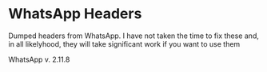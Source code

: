 WhatsApp Headers
==================

Dumped headers from WhatsApp. I have not taken the time to fix these and, in all likelyhood, they will take significant work if you want to use them

WhatsApp v. 2.11.8
